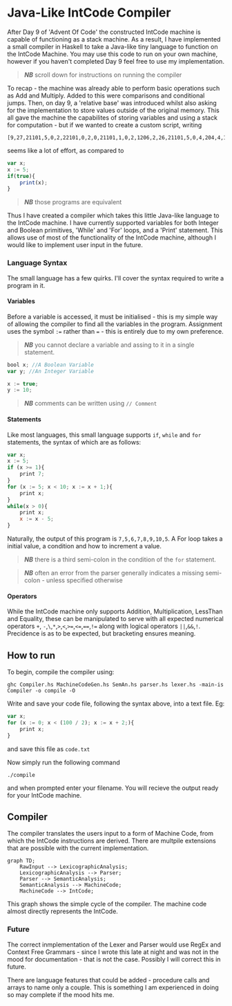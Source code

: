 # Java-Like IntCode Compiler
After Day 9 of 'Advent Of Code' the constructed IntCode machine is capable of functioning as a stack machine. As a result, I have implemented a small compiler in Haskell to take a Java-like tiny language to function on the IntCode Machine. You may use this code to run on your own machine, however if you haven't completed Day 9 feel free to use my implementation. 

> ***NB*** scroll down for instructions on running the compiler

To recap - the machine was already able to perform basic operations such as Add and Multiply. Added to this were comparisons and conditional jumps. Then, on day 9, a 'relative base' was introduced whilst also asking for the implementation to store values outside of the original memory. This all gave the machine the capabilites of storing variables and using a stack for computation - but if we wanted to create a custom script, writing 
```
[9,27,21101,5,0,2,22101,0,2,0,21101,1,0,2,1206,2,26,21101,5,0,4,204,4,1105,1,26,99]
```
 seems like a lot of effort, as compared to 
```javascript
var x;
x := 5;
if(true){
    print(x);
}
```

> ***NB*** those programs are equivalent

Thus I have created a compiler which takes this little Java-like language to the IntCode machine. I have currently supported variables for both Integer and Boolean primitives, 'While' and 'For' loops, and a 'Print' statement. This allows use of most of the functionality of the IntCode machine, although I would like to implement user input in the future.
### Language Syntax
The small language has a few quirks. I'll cover the syntax required to write a program in it.
#### Variables
Before a variable is accessed, it must be initialised - this is my simple way of allowing the compiler to find all the variables in the program.  Assignment uses the symbol ```:=``` rather than ```=``` - this is entirely due to my own preference.  

>***NB***   you cannot declare a variable and assing to it in a single statement.

```javascript
bool x; //A Boolean Variable
var y; //An Integer Variable

x := true;
y := 10;
```
> ***NB*** comments can be written using ``` // Comment ```

#### Statements
Like most languages, this small language supports ```if```, ```while``` and ```for``` statements, the syntax of which are as follows:
```javascript
var x;
x := 5;
if (x >= 1){
    print 7;
}
for (x := 5; x < 10; x := x + 1;){
    print x;
}
while(x > 0){
    print x;
    x := x - 5;
}
```
Naturally, the output of this program is ```7,5,6,7,8,9,10,5```. A For loop takes a initial value, a condition and how to increment a value. 
>***NB*** there is a third semi-colon in the condition of the ```for``` statement.

>***NB*** often an error from the parser generally indicates a missing semi-colon - unless specified otherwise

#### Operators
While the IntCode machine only supports Addition, Multiplication, LessThan and Equality, these can be manipulated to serve with all expected numerical operators ```+```, ```-```,```\```,```*```,```>```,```<```,```>=```,```<=```,```==```,```!=``` along with logical operators ```||```,```&&```,```!```. Precidence is as to be expected, but bracketing ensures meaning.

## How to run

To begin, compile the compiler using:

```ghc Compiler.hs MachineCodeGen.hs SemAn.hs parser.hs lexer.hs -main-is Compiler -o compile -O ``` 

Write and save your code file, following the syntax above, into a text file. Eg:

```javascript
var x;
for (x := 0; x < (100 / 2); x := x + 2;){
    print x;
}
```
and save this file as ```code.txt```

Now simply run the following command

```./compile``` 

and when prompted enter your filename.
You will recieve the output ready for your IntCode machine.

## Compiler

The compiler translates the users input to a form of Machine Code, from which the IntCode instructions are derived. There are multpile extensions that are possible with the current implementation. 


```mermaid
graph TD;
    RawInput --> LexicographicAnalysis;
    LexicographicAnalysis --> Parser;
    Parser --> SemanticAnalysis;
    SemanticAnalysis --> MachineCode;
    MachineCode --> IntCode;
```
This graph shows the simple cycle of the compiler. The machine code almost directly represents the IntCode. 

### Future

The correct inmplementation of the Lexer and Parser would use RegEx and Context Free Grammars - since I wrote this late at night and was not in the mood for documentation - that is not the case. Possibly I will correct this in future.

There are language features that could be added - procedure calls and arrays to name only a couple. This is something I am experienced in doing so may complete if the mood hits me.
